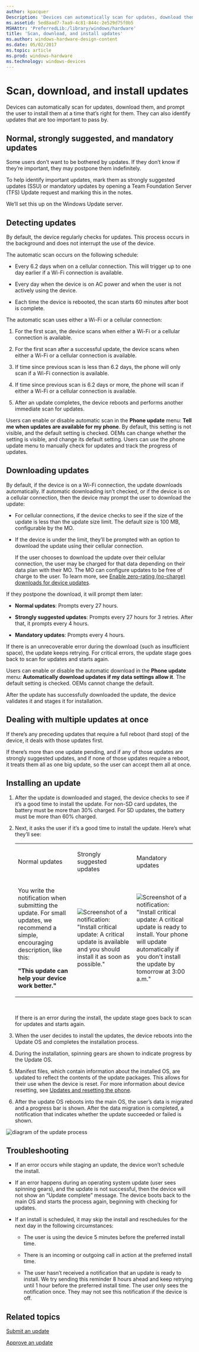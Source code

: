```yaml
---
author: kpacquer
Description: 'Devices can automatically scan for updates, download them, and prompt the user to install them at a time that’s right for them. They can also identify updates that are too important to pass by.'
ms.assetid: 5ed8aad7-7aa9-4c81-844c-2e529d75f0b5
MSHAttr: 'PreferredLib:/library/windows/hardware'
title: 'Scan, download, and install updates'
ms.author: windows-hardware-design-content
ms.date: 05/02/2017
ms.topic: article
ms.prod: windows-hardware
ms.technology: windows-devices
---
```


# Scan, download, and install updates


Devices can automatically scan for updates, download them, and prompt the user to install them at a time that’s right for them. They can also identify updates that are too important to pass by.

## <span id="Normal__strongly_suggested__and_mandatory_updates"></span><span id="normal__strongly_suggested__and_mandatory_updates"></span><span id="NORMAL__STRONGLY_SUGGESTED__AND_MANDATORY_UPDATES"></span>Normal, strongly suggested, and mandatory updates


Some users don’t want to be bothered by updates. If they don’t know if they’re important, they may postpone them indefinitely.

To help identify important updates, mark them as strongly suggested updates (SSU) or mandatory updates by opening a Team Foundation Server (TFS) Update request and marking this in the notes.

We’ll set this up on the Windows Update server.

## <span id="Detecting_updates"></span><span id="detecting_updates"></span><span id="DETECTING_UPDATES"></span>Detecting updates


By default, the device regularly checks for updates. This process occurs in the background and does not interrupt the use of the device.

The automatic scan occurs on the following schedule:

-   Every 6.2 days when on a cellular connection. This will trigger up to one day earlier if a Wi-Fi connection is available.

-   Every day when the device is on AC power and when the user is not actively using the device.

-   Each time the device is rebooted, the scan starts 60 minutes after boot is complete.

The automatic scan uses either a Wi-Fi or a cellular connection:

1.  For the first scan, the device scans when either a Wi-Fi or a cellular connection is available.

2.  For the first scan after a successful update, the device scans when either a Wi-Fi or a cellular connection is available.

3.  If time since previous scan is less than 6.2 days, the phone will only scan if a Wi-Fi connection is available.

4.  If time since previous scan is 6.2 days or more, the phone will scan if either a Wi-Fi or a cellular connection is available.

5.  After an update completes, the device reboots and performs another immediate scan for updates.

Users can enable or disable automatic scan in the **Phone update** menu: **Tell me when updates are available for my phone**. By default, this setting is not visible, and the default setting is checked. OEMs can change whether the setting is visible, and change its default setting. Users can use the phone update menu to manually check for updates and track the progress of updates.

## <span id="Downloading_updates"></span><span id="downloading_updates"></span><span id="DOWNLOADING_UPDATES"></span>Downloading updates


By default, if the device is on a Wi-Fi connection, the update downloads automatically. If automatic downloading isn’t checked, or if the device is on a cellular connection, then the device may prompt the user to download the update:

-   For cellular connections, if the device checks to see if the size of the update is less than the update size limit. The default size is 100 MB, configurable by the MO.

-   If the device is under the limit, they’ll be prompted with an option to download the update using their cellular connection.

    If the user chooses to download the update over their cellular connection, the user may be charged for that data depending on their data plan with their MO. The MO can configure updates to be free of charge to the user. To learn more, see [Enable zero-rating (no-charge) downloads for device updates](enable-zero-rating--no-charge--downloads-for-device-updates.md).

If they postpone the download, it will prompt them later:

-   **Normal updates**: Prompts every 27 hours.

-   **Strongly suggested updates**: Prompts every 27 hours for 3 retries. After that, it prompts every 4 hours.

-   **Mandatory updates**: Prompts every 4 hours.

If there is an unrecoverable error during the download (such as insufficient space), the update keeps retrying. For critical errors, the update stage goes back to scan for updates and starts again.

Users can enable or disable the automatic download in the **Phone update** menu: **Automatically download updates if my data settings allow it**. The default setting is checked. OEMs cannot change the default.

After the update has successfully downloaded the update, the device validates it and stages it for installation.

## <span id="Dealing_with_multiple_updates_at_once"></span><span id="dealing_with_multiple_updates_at_once"></span><span id="DEALING_WITH_MULTIPLE_UPDATES_AT_ONCE"></span>Dealing with multiple updates at once


If there’s any preceding updates that require a full reboot (hard stop) of the device, it deals with those updates first.

If there’s more than one update pending, and if any of those updates are strongly suggested updates, and if none of those updates require a reboot, it treats them all as one big update, so the user can accept them all at once.

## <span id="Installing_an_update"></span><span id="installing_an_update"></span><span id="INSTALLING_AN_UPDATE"></span>Installing an update


1.  After the update is downloaded and staged, the device checks to see if it’s a good time to install the update. For non-SD card updates, the battery must be more than 30% charged. For SD updates, the battery must be more than 60% charged.
2.  Next, it asks the user if it’s a good time to install the update. Here’s what they’ll see:

    <table>
    <colgroup>
    <col width="33%" />
    <col width="33%" />
    <col width="33%" />
    </colgroup>
    <tbody>
    <tr class="odd">
    <td align="left"><p>Normal updates</p></td>
    <td align="left"><p>Strongly suggested updates</p></td>
    <td align="left"><p>Mandatory updates</p></td>
    </tr>
    <tr class="even">
    <td align="left"><p>You write the notification when submitting the update. For small updates, we recommend a simple, encouraging description, like this:</p>
    <p><strong>&quot;This update can help your device work better.&quot;</strong></p></td>
    <td align="left"><img src="images/oem-update-notification-criticalupdate.png" alt="Screenshot of a notification: &quot;Install critical update: A critical update is available and you should install it as soon as possible.&quot;" /></td>
    <td align="left"><img src="images/oem-update-notification-mandatoryupdate.png" alt="Screenshot of a notification: &quot;Install critical update: A critical update is ready to install. Your phone will update automatically if you don&#39;t install the update by tomorrow at 3:00 a.m.&quot;" /></td>
    </tr>
    </tbody>
    </table>

     

    If there is an error during the install, the update stage goes back to scan for updates and starts again.

3.  When the user decides to install the updates, the device reboots into the Update OS and completes the installation process.

4.  During the installation, spinning gears are shown to indicate progress by the Update OS.

5.  Manifest files, which contain information about the installed OS, are updated to reflect the contents of the update packages. This allows for their use when the device is reset. For more information about device resetting, see [Updates and resetting the phone](updates-and-resetting-the-phone.md).

6.  After the update OS reboots into the main OS, the user’s data is migrated and a progress bar is shown. After the data migration is completed, a notification that indicates whether the update succeeded or failed is shown.

![diagram of the update process](images/oem-update-overview.png)

## <span id="Troubleshooting"></span><span id="troubleshooting"></span><span id="TROUBLESHOOTING"></span>Troubleshooting


-   If an error occurs while staging an update, the device won’t schedule the install.

-   If an error happens during an operating system update (user sees spinning gears), and the update is not successful, then the device will not show an “Update complete” message. The device boots back to the main OS and starts the process again, beginning with checking for updates.

-   If an install is scheduled, it may skip the install and reschedules for the next day in the following circumstances:

    -   The user is using the device 5 minutes before the preferred install time.

    -   There is an incoming or outgoing call in action at the preferred install time.

    -   The user hasn’t received a notification that an update is ready to install. We try sending this reminder 8 hours ahead and keep retrying until 1 hour before the preferred install time. The user only sees the notification once. They may not see this notification if the device is off.

## <span id="related_topics"></span>Related topics


[Submit an update](submit-an-update.md)

[Approve an update](approve-an-update.md)

 

 






